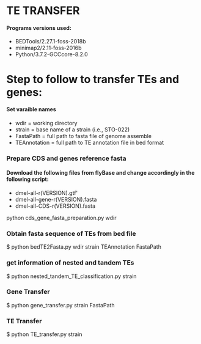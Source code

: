 # TE TRANSFER


#### Programs versions used:

-  BEDTools/2.27.1-foss-2018b
-  minimap2/2.11-foss-2016b
-  Python/3.7.2-GCCcore-8.2.0


# Step to follow to transfer TEs and genes:

#### Set varaible names

- wdir = working directory
- strain = base name of a strain (i.e., STO-022)
- FastaPath = full path to fasta file of genome assemble
- TEAnnotation = full path to TE annotation file in bed format

### Prepare CDS and genes reference fasta

#### Download the following files from flyBase and change accordingly in the following script:

- dmel-all-r(VERSION).gtf'
- dmel-all-gene-r(VERSION).fasta
- dmel-all-CDS-r(VERSION).fasta

python cds_gene_fasta_preparation.py wdir

### Obtain fasta sequence of TEs from bed file

$ python bedTE2Fasta.py wdir strain TEAnnotation FastaPath

### get information of nested and tandem TEs

$ python nested_tandem_TE_classification.py strain

### Gene Transfer 

$ python gene_transfer.py strain FastaPath

### TE Transfer 

$ python TE_transfer.py strain

